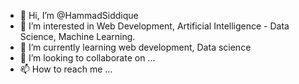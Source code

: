 - 👋 Hi, I’m @HammadSiddique
- 👀 I’m interested in Web Development, Artificial Intelligence - Data Science, Machine Learning. 
- 🌱 I’m currently learning web development, Data science
- 💞️ I’m looking to collaborate on ...
- 📫 How to reach me ...

<!---
HammadSiddique/HammadSiddique is a ✨ special ✨ repository because its `README.md` (this file) appears on your GitHub profile.
You can click the Preview link to take a look at your changes.
--->
